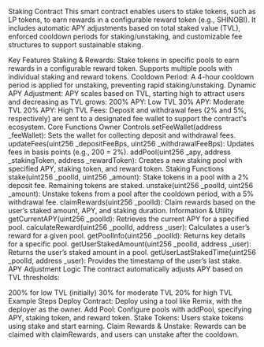 Staking Contract
This smart contract enables users to stake tokens, such as LP tokens, to earn rewards in a configurable reward token (e.g., SHINOBI). It includes automatic APY adjustments based on total staked value (TVL), enforced cooldown periods for staking/unstaking, and customizable fee structures to support sustainable staking.

Key Features
Staking & Rewards: Stake tokens in specific pools to earn rewards in a configurable reward token. Supports multiple pools with individual staking and reward tokens.
Cooldown Period: A 4-hour cooldown period is applied for unstaking, preventing rapid staking/unstaking.
Dynamic APY Adjustment: APY scales based on TVL, starting high to attract users and decreasing as TVL grows:
200% APY: Low TVL
30% APY: Moderate TVL
20% APY: High TVL
Fees: Deposit and withdrawal fees (2% and 5%, respectively) are sent to a designated fee wallet to support the contract's ecosystem.
Core Functions
Owner Controls
setFeeWallet(address _feeWallet): Sets the wallet for collecting deposit and withdrawal fees.
updateFees(uint256 _depositFeeBps, uint256 _withdrawalFeeBps): Updates fees in basis points (e.g., 200 = 2%).
addPool(uint256 _apy, address _stakingToken, address _rewardToken): Creates a new staking pool with specified APY, staking token, and reward token.
Staking Functions
stake(uint256 _poolId, uint256 _amount): Stake tokens in a pool with a 2% deposit fee. Remaining tokens are staked.
unstake(uint256 _poolId, uint256 _amount): Unstake tokens from a pool after the cooldown period, with a 5% withdrawal fee.
claimRewards(uint256 _poolId): Claim rewards based on the user’s staked amount, APY, and staking duration.
Information & Utility
getCurrentAPY(uint256 _poolId): Retrieves the current APY for a specified pool.
calculateReward(uint256 _poolId, address _user): Calculates a user’s reward for a given pool.
getPoolInfo(uint256 _poolId): Returns key details for a specific pool.
getUserStakedAmount(uint256 _poolId, address _user): Returns the user’s staked amount in a pool.
getUserLastStakedTime(uint256 _poolId, address _user): Provides the timestamp of the user’s last stake.
APY Adjustment Logic
The contract automatically adjusts APY based on TVL thresholds:

200% for low TVL (initially)
30% for moderate TVL
20% for high TVL
Example Steps
Deploy Contract: Deploy using a tool like Remix, with the deployer as the owner.
Add Pool: Configure pools with addPool, specifying APY, staking token, and reward token.
Stake Tokens: Users stake tokens using stake and start earning.
Claim Rewards & Unstake: Rewards can be claimed with claimRewards, and users can unstake after the cooldown.
